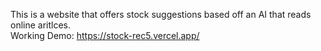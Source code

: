 This is a website that offers stock suggestions based off an AI that reads online aritlces.
</br>
Working Demo: https://stock-rec5.vercel.app/
